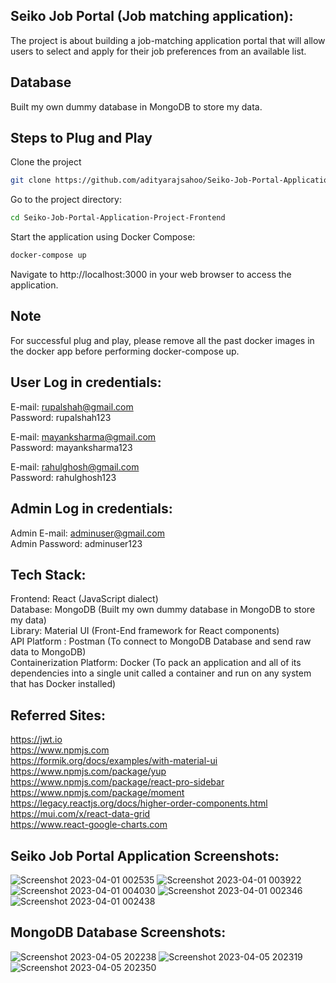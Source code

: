 ## Seiko Job Portal (Job matching application):

The project is about building a job-matching application portal that will allow users to select and apply for their job preferences from an available list.

## Database

Built my own dummy database in MongoDB to store my data.

## Steps to Plug and Play

Clone the project

```bash
git clone https://github.com/adityarajsahoo/Seiko-Job-Portal-Application-Project-Frontend.git
````

Go to the project directory:

```bash
cd Seiko-Job-Portal-Application-Project-Frontend
````

Start the application using Docker Compose:

```bash
docker-compose up
````

Navigate to http://localhost:3000 in your web browser to access the application.

## Note

For successful plug and play, please remove all the past docker images in the docker app before performing docker-compose up.

## User Log in credentials:

E-mail: rupalshah@gmail.com \
Password: rupalshah123

E-mail: mayanksharma@gmail.com \
Password: mayanksharma123

E-mail: rahulghosh@gmail.com \
Password: rahulghosh123

## Admin Log in credentials:

Admin E-mail: adminuser@gmail.com \
Admin Password: adminuser123

## Tech Stack:

Frontend: React (JavaScript dialect) \
Database: MongoDB (Built my own dummy database in MongoDB to store my data) \
Library: Material UI (Front-End framework for React components) \
API Platform : Postman (To connect to MongoDB Database and send raw data to MongoDB) \
Containerization Platform: Docker (To pack an application and all of its dependencies into a single unit called a container and run on any system that has Docker installed)

## Referred Sites:

https://jwt.io \
https://www.npmjs.com \
https://formik.org/docs/examples/with-material-ui \
https://www.npmjs.com/package/yup \
https://www.npmjs.com/package/react-pro-sidebar \
https://www.npmjs.com/package/moment \
https://legacy.reactjs.org/docs/higher-order-components.html \
https://mui.com/x/react-data-grid \
https://www.react-google-charts.com

## Seiko Job Portal Application Screenshots:

![Screenshot 2023-04-01 002535](https://user-images.githubusercontent.com/66211350/230104600-d788425a-1ee7-4cfc-80e0-657a63cbece2.png)
![Screenshot 2023-04-01 003922](https://user-images.githubusercontent.com/66211350/230104699-f096f6c4-267d-4be7-a29b-731dc0fc94ff.png)
![Screenshot 2023-04-01 004030](https://user-images.githubusercontent.com/66211350/230104766-5cdb83d7-bde8-43ba-8fee-678719029514.png)
![Screenshot 2023-04-01 002346](https://user-images.githubusercontent.com/66211350/230104847-e4482a97-5ae7-4dfc-95d4-60a09b1b5108.png)
![Screenshot 2023-04-01 002438](https://user-images.githubusercontent.com/66211350/230104927-700cbd7e-e984-4241-a13a-29fc6b8e32e8.png)

## MongoDB Database Screenshots:

![Screenshot 2023-04-05 202238](https://user-images.githubusercontent.com/66211350/230119840-33fffffc-0717-4466-8ee4-954d67ca3bfe.png)
![Screenshot 2023-04-05 202319](https://user-images.githubusercontent.com/66211350/230119899-a7036bf1-8235-40dc-a8c6-ec67a2573cc6.png)
![Screenshot 2023-04-05 202350](https://user-images.githubusercontent.com/66211350/230119957-14a5f5c3-93f1-42dc-b816-7e36f6f3ce54.png)
